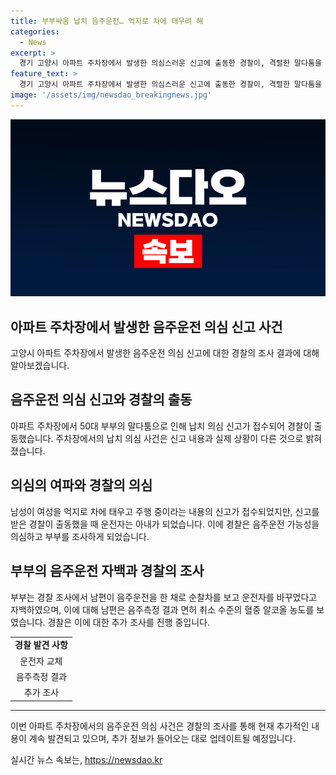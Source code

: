 ```yaml
---
title: 부부싸움 납치 음주운전… 억지로 차에 태우려 해
categories:
  - News
excerpt: >
  경기 고양시 아파트 주차장에서 발생한 의심스러운 신고에 출동한 경찰이, 격렬한 말다툼을 벌이던 부부를 발견했지만, 여성을 차에 억지로 태우고 주행 중이라는 신고와는 다른 상황에 직면했다. 경찰의 조사에서 운전자가 아내로, 남편이 음주운전을 한 후 차를 바꾼 것이 밝혀졌으며, 남편은 음주운전으로 불구속 입건되었다. 해당 사건은 경찰에 의해 정확히 조사 중이다. (총 146자)
feature_text: >
  경기 고양시 아파트 주차장에서 발생한 의심스러운 신고에 출동한 경찰이, 격렬한 말다툼을 벌이던 부부를 발견했지만, 여성을 차에 억지로 태우고 주행 중이라는 신고와는 다른 상황에 직면했다. 경찰의 조사에서 운전자가 아내로, 남편이 음주운전을 한 후 차를 바꾼 것이 밝혀졌으며, 남편은 음주운전으로 불구속 입건되었다. 해당 사건은 경찰에 의해 정확히 조사 중이다. (총 146자)
image: '/assets/img/newsdao_breakingnews.jpg'
---
```


<p><img src="/assets/img/newsdao_breakingnews.jpg" alt="firstkoreanews 속보" /></p>

<h2 data-ke-size="size26">아파트 주차장에서 발생한 음주운전 의심 신고 사건</h2>

<p data-ke-size="size16">고양시 아파트 주차장에서 발생한 음주운전 의심 신고에 대한 경찰의 조사 결과에 대해 알아보겠습니다.</p>

<h2>음주운전 의심 신고와 경찰의 출동</h2>

<p data-ke-size="size16">아파트 주차장에서 50대 부부의 말다툼으로 인해 납치 의심 신고가 접수되어 경찰이 출동했습니다. 주차장에서의 납치 의심 사건은 신고 내용과 실제 상황이 다른 것으로 밝혀졌습니다.</p>

<h2>의심의 여파와 경찰의 의심</h2>

<p data-ke-size="size16">남성이 여성을 억지로 차에 태우고 주행 중이라는 내용의 신고가 접수되었지만, 신고를 받은 경찰이 출동했을 때 운전자는 아내가 되었습니다. 이에 경찰은 음주운전 가능성을 의심하고 부부를 조사하게 되었습니다.</p>

<h2>부부의 음주운전 자백과 경찰의 조사</h2>

<p data-ke-size="size16">부부는 경찰 조사에서 남편이 음주운전을 한 채로 순찰차를 보고 운전자를 바꾸었다고 자백하였으며, 이에 대해 남편은 음주측정 결과 면허 취소 수준의 혈중 알코올 농도를 보였습니다. 경찰은 이에 대한 추가 조사를 진행 중입니다.</p>

<table>
  <tr>
    <td style="text-align: center; height: 17px;"><b>경찰 발견 사항</b></td>
  </tr>
  <tr>
    <td style="text-align: center; height: 17px;">운전자 교체</td>
  </tr>
  <tr>
    <td style="text-align: center; height: 17px;">음주측정 결과</td>
  </tr>
  <tr>
    <td style="text-align: center; height: 17px;">추가 조사</td>
  </tr>
</table>

<hr>

<p data-ke-size="size16">이번 아파트 주차장에서의 음주운전 의심 사건은 경찰의 조사를 통해 현재 추가적인 내용이 계속 발견되고 있으며, 추가 정보가 들어오는 대로 업데이트될 예정입니다.</p>
실시간 뉴스 속보는, <a href="https://newsdao.kr" rel="dofollow">https://newsdao.kr</a>



